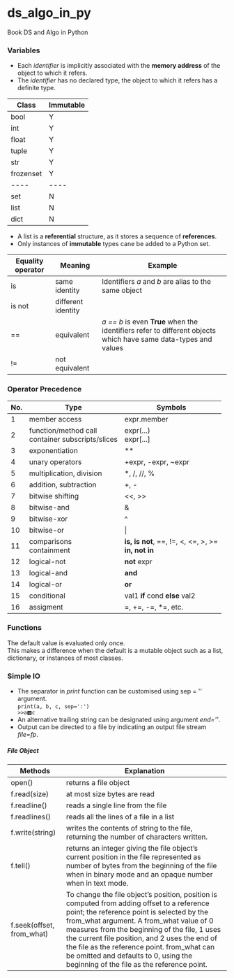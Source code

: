 # ds_algo_in_py
Book DS and Algo in Python

### Variables
* Each *identifier* is implicitly associated with the **memory address** of the object to which it refers.
* The *identifier* has no declared type, the object to which it refers has a definite type.

|Class|Immutable|
|----| ----|
|bool| Y|
|int|Y|
|float|Y|
|tuple|Y|
|str|Y|
|frozenset|Y|
|----|----|
|set|N|
|list|N|
|dict|N|

* A list is a **referential** structure, as it stores a sequence of **references**.
* Only instances of **immutable** types cane be added to a Python set.

|Equality operator|Meaning|Example|
|---|---|---|
|is|same identity|Identifiers *a* and *b* are alias to the same object|
|is not|different identity|
|==|equivalent|*a == b* is even **True** when the identifiers refer to different objects which have same data-types and values|
|!=|not equivalent|

### Operator Precedence
|No.|Type|Symbols|
|----|----|----|
|1|member access|expr.member|
|2|function/method call<br>container subscripts/slices|expr(...)<br>expr[...]|
|3|exponentiation|**|
|4|unary operators|+expr, -expr, ~expr|
|5|multiplication, division|*, /, //, %|
|6|addition, subtraction|+, -|
|7|bitwise shifting|<<, >>|
|8|bitwise-and|&|
|9|bitwise-xor|^|
|10|bitwise-or|&#124;|
|11|comparisons<br>containment|**is, is not**, ==, !=, <, <=, >, >=<br>**in, not in**|
|12|logical-not|**not** expr|
|13|logical-and|**and**|
|14|logical-or|**or**|
|15|conditional|val1 **if** cond **else** val2|
|16|assigment|=, +=, -=, *=, etc.|

### Functions
The default value is evaluated only once. <br>This makes a difference when the default is a mutable object such as a list, dictionary, or instances of most classes.
 
### Simple IO
* The separator in *print* function can be customised using sep = '' argument.
<br><code>print(a, b, c, sep=':')<br>>>a:b:c</code><br>
* An alternative trailing string can be designated using argument *end=''*.
* Output can be directed to a file by indicating an output file stream *file=fp*.

##### File Object
|Methods|Explanation|
|---|---|
|open()|returns a file object|
|f.read(size)|at most size bytes are read|
|f.readline()|reads a single line from the file|
|f.readlines()|reads all the lines of a file in a list|
|f.write(string)|writes the contents of string to the file, returning the number of characters written.|
|f.tell()|returns an integer giving the file object’s current position in the file represented as number of bytes from the beginning of the file when in binary mode and an opaque number when in text mode.|
|f.seek(offset, from_what)|To change the file object’s position, position is computed from adding offset to a reference point; the reference point is selected by the from_what argument. A from_what value of 0 measures from the beginning of the file, 1 uses the current file position, and 2 uses the end of the file as the reference point. from_what can be omitted and defaults to 0, using the beginning of the file as the reference point.|
